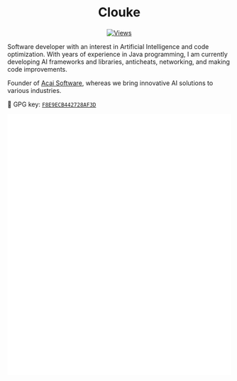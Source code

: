 <p align="center"> <h1 align="center"> Clouke </h1> </p>
<p align="center">
<a href="https://github.com/Clouke" target="_blank"><img align="center" src="https://komarev.com/ghpvc/?username=Clouke&color=ff69b4" alt="Views" /></a>  
</p>

Software developer with an interest in Artificial Intelligence and code optimization. With years of experience in Java programming, I am currently developing AI frameworks and libraries, anticheats, networking, and making code improvements.

Founder of [Acai Software](https://github.com/AcaiSoftware), whereas we bring innovative AI solutions to various industries.

<!--### Hi there 👋-->
<!--![Alt Text](https://media.tenor.com/LYftKBBe2csAAAAi/earth-planet.gif)-->
<!--
<p align="left">
  <a href="https://acai.gg">
    <img src="https://media4.giphy.com/media/SP2O2JBW2VojK/giphy.gif?cid=ecf05e47i4kur13c02lqciqwheoi0uazn7xs2866l6rg0hhg&rid=giphy.gif&ct=s" alt="gif" height=128 width=142/>
  </a>
</p>
-->


<!--![](https://komarev.com/ghpvc/?username=Clouke&color=ff69b4)-->

:key: GPG key: [`F8E9ECB442728AF3D`](https://github.com/Clouke.gpg)

<p align="center">
  <a href="https://github.com/Clouke" target="_blank"><img align="center" src="https://github.com/Clouke/github-stats/blob/master/generated/overview.svg#gh-dark-mode-only" alt="Stats" /></a>
  <a href="https://github.com/Clouke" target="_blank"><img align="center" src="https://github.com/Clouke/github-stats/blob/master/generated/languages.svg" alt="Languages" /></a>
</p>

<!--
![](https://github.com/Clouke/github-stats/blob/master/generated/overview.svg#gh-dark-mode-only)
![](https://github.com/Clouke/github-stats/blob/master/generated/languages.svg)
-->
